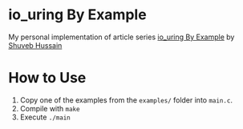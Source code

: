 # io_uring By Example

My personal implementation of article series [io_uring By Example](https://unixism.net/2020/04/io-uring-by-example-article-series/) by [Shuveb Hussain](https://unixism.net/about-unixism/)

# How to Use
1. Copy one of the examples from the `examples/` folder into `main.c`.
2. Compile with `make`
3. Execute `./main`